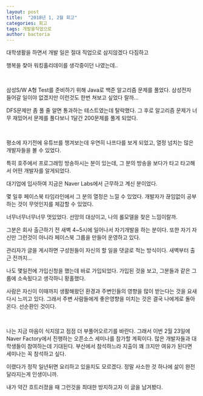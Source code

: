 ```yaml
---
layout: post
title:  "2018년 1, 2월 회고"
categories: 회고
tags: 개발을직업으로
author: bactoria
---
```


대학생활을 하면서 개발 일은 절대 직업으로 삼지않겠다 다짐하고 

행복을 찾아 워킹홀리데이를 생각중이던 나였는데..

&nbsp;

삼성S/W A형 Test를 준비하기 위해 Java로 백준 알고리즘 문제를 풀었다. 삼성전자 들어갈 일이야 없겠지만 이런것도 한번 쳐보고 싶었다 랄까...

DFS문제만 좀 풀 줄 알면 통과하는 테스트였는데 탈락했다. 그 후로 알고리즘 문제가 너무 재밌어서 문제를 풀다보니 1달간 200문제를 풀게 되었다.

&nbsp;

평소에 자기전에 유튜브를 챙겨보는데 우연히 나프다를 보게 되었고, 열정 넘치는 많은 개발자들을 볼 수 있었다.

특히 호주에서 프로그래밍 방송하시는 분이 있는데, 그 분의 방송을 보다가 타고 타고해서 어떤 개발자를 알게되었다.

대기업에 입사하여 지금은 Naver Labs에서 근무하고 계신 분이었다.

몇 일후 페이스북 타임라인에서 그 분의 열정은 느낄 수 있었다. 개발자가 끊임없이 공부하는 것이 무엇인지를 체감할 수 있었다.

너무너무너무너무 멋있었다. 선망의 대상이고, 나의 롤모델을 찾은 느낌이랄까.

그분은 회사 출근하기 전 새벽 4~5시에 일어나서 자기개발을 하는 분이다. 또한 자기 자신만 그런것이 아니라 페이스북 그룹을 만들어 운영하고 있다.

관리자가 글을 게시하면 구성원들이 자신의 할 일을 댓글로 적는 방식이다. 새벽부터 출근 전까지...

나도 몇일전에 가입신청을 했는데 바로 가입되었다. 가입된 것을 보고, 그분들과 같은 그룹에 소속됬다고 생각하니 황홀했다.

사람은 자신이 이때까지 생활해왔던 환경과 주변인들의 영향을 많이 받는다는 것을 요새 다시 느끼고 있다. 그래서 주변 사람들에게 좋은영향을 미치는 것은 결국 나에게로 돌아온다. 선순환인 것이다. 

&nbsp;

나는 지금 마음이 식지않고 점점 더 부풀어오르기를 바란다. 그래서 이번 2월 23일에 Naver Factory에서 진행하는 오픈소스 세미나를 참가할 계획이다. 많은 개발자들과 대학생들이 참여하는데 기대된다. 부산에서 참석하느라 지출이 꽤 크지만 여유가 된다면 세미나는 꼭 참석하고 싶다.

이랬다가 정작 일년뒤면 요리하고 있을지도 모르겠다. 정말 사소한 것 하나에 삶이 완전 달라지는게 인생이니까.

내가 약간 흐트러졌을 때 그런것을 최대한 방지하고자 이 글을 남겨봤다.